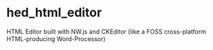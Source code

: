 # hed_html_editor
HTML Editor built with NW.js and CKEditor (like a FOSS cross-platform HTML-producing Word-Processor)
